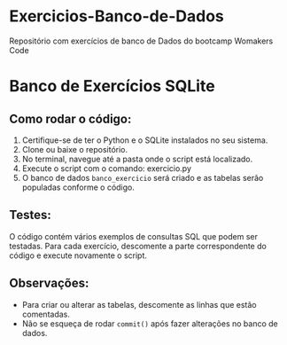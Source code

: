 # Exercicios-Banco-de-Dados
Repositório com exercícios de banco de Dados do bootcamp Womakers Code

# Banco de Exercícios SQLite

## Como rodar o código:
1. Certifique-se de ter o Python e o SQLite instalados no seu sistema.
2. Clone ou baixe o repositório.
3. No terminal, navegue até a pasta onde o script está localizado.
4. Execute o script com o comando: exercicio.py
5. O banco de dados `banco_exercicio` será criado e as tabelas serão populadas conforme o código.

## Testes:
O código contém vários exemplos de consultas SQL que podem ser testadas. Para cada exercício, descomente a parte correspondente do código e execute novamente o script.

## Observações:
- Para criar ou alterar as tabelas, descomente as linhas que estão comentadas.
- Não se esqueça de rodar `commit()` após fazer alterações no banco de dados.
